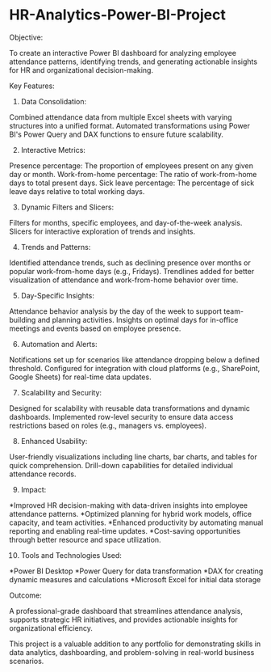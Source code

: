 # HR-Analytics-Power-BI-Project
Objective:

To create an interactive Power BI dashboard for analyzing employee attendance patterns, identifying trends, and generating actionable insights for HR and organizational decision-making.

Key Features:

1. Data Consolidation:

Combined attendance data from multiple Excel sheets with varying structures into a unified format.
Automated transformations using Power BI's Power Query and DAX functions to ensure future scalability.

2. Interactive Metrics:

Presence percentage: The proportion of employees present on any given day or month.
Work-from-home percentage: The ratio of work-from-home days to total present days.
Sick leave percentage: The percentage of sick leave days relative to total working days.

3. Dynamic Filters and Slicers:

Filters for months, specific employees, and day-of-the-week analysis.
Slicers for interactive exploration of trends and insights.

4. Trends and Patterns:

Identified attendance trends, such as declining presence over months or popular work-from-home days (e.g., Fridays).
Trendlines added for better visualization of attendance and work-from-home behavior over time.

5. Day-Specific Insights:

Attendance behavior analysis by the day of the week to support team-building and planning activities.
Insights on optimal days for in-office meetings and events based on employee presence.

6. Automation and Alerts:

Notifications set up for scenarios like attendance dropping below a defined threshold.
Configured for integration with cloud platforms (e.g., SharePoint, Google Sheets) for real-time data updates.

7. Scalability and Security:

Designed for scalability with reusable data transformations and dynamic dashboards.
Implemented row-level security to ensure data access restrictions based on roles (e.g., managers vs. employees).

8. Enhanced Usability:

User-friendly visualizations including line charts, bar charts, and tables for quick comprehension.
Drill-down capabilities for detailed individual attendance records.

9. Impact:

*Improved HR decision-making with data-driven insights into employee attendance patterns.
*Optimized planning for hybrid work models, office capacity, and team activities.
*Enhanced productivity by automating manual reporting and enabling real-time updates.
*Cost-saving opportunities through better resource and space utilization.

10. Tools and Technologies Used:

*Power BI Desktop
*Power Query for data transformation
*DAX for creating dynamic measures and calculations
*Microsoft Excel for initial data storage

Outcome:

A professional-grade dashboard that streamlines attendance analysis, supports strategic HR initiatives, and provides actionable insights for organizational efficiency.

This project is a valuable addition to any portfolio for demonstrating skills in data analytics, dashboarding, and problem-solving in real-world business scenarios.
